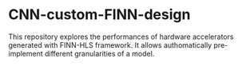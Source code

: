 # CNN-custom-FINN-design
This repository explores the performances of hardware accelerators generated with FINN-HLS framework. It allows authomatically  pre-implement different granularities of a model. 
